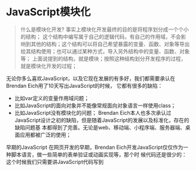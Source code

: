 # JavaScript模块化

> 什么是模块化开发?
事实上模块化开发最终的目的是将程序划分成一个个小的结构； 这个结构中编写属于自己的逻辑代码，有自己的作用域，不会影响到其他的结构；这个结构可以将自己希望暴露的变量、函数、对象等导出给其结构使用；也可以通过某种方式，导入另外结构中的变量、函数、对象等；
上面说提到的结构，就是模块；按照这种结构划分开发程序的过程，就是模块化开发的过程；

无论你多么喜欢JavaScript，以及它现在发展的有多好，我们都需要承认在Brendan Eich用了10天写出JavaScript的时候，
它都有很多的缺陷：
   - 比如var定义的变量作用域问题；
   - 比如JavaScript的面向对象并不能像常规面向对象语言一样使用class； 
   - 比如JavaScript没有模块化的问题；
 Brendan Eich本人也多次承认过JavaScript设计之初的缺陷，但是随着JavaScript的发展以及标准化，存在的缺陷问题基
本都得到了完善。无论是web、移动端、小程序端、服务器端、桌面应用都被广泛的使用；

早期的JavaScript
 在网页开发的早期，Brendan Eich开发JavaScript仅仅作为一种脚本语言，做一些简单的表单验证或动画实现等，那个时
候代码还是很少的：
 这个时候我们只需要讲JavaScript代码写到<script>标签中即可；
 并没有必要放到多个文件中来编写；甚至流行：通常来说 JavaScript 程序的长度只有一行。 
> 但是随着前端和JavaScript的快速发展，JavaScript代码变得越来越复杂了：
ajax的出现，前后端开发分离，意味着后端返回数据后，我们需要通过JavaScript进行前端页面的渲染； 
SPA的出现，前端页面变得更加复杂：包括前端路由、状态管理等等一系列复杂的需求需要通过JavaScript来实现；
包括Node的实现，JavaScript编写复杂的后端程序，没有模块化是致命的硬伤； 

所以，模块化已经是JavaScript一个非常迫切的需求：但是JavaScript本身，直到ES6（2015）才推出了自己的模块化方案； 在此之前，为了让JavaScript支持模块化，涌现出了很多不同的模块化规范：AMD、CMD、CommonJS等

> 早期没有模块化带来了很多的问题：比如命名冲突的问题

当然，我们有办法可以解决上面的问题：立即函数调用表达式（IIFE）
IIFE (Immediately Invoked Function Expression)

但是，我们其实带来了新的问题：
第一，我必须记得每一个模块中返回对象的命名，才能在其他模块使用过程中正确的使用；
第二，代码写起来混乱不堪，每个文件中的代码都需要包裹在一个匿名函数中来编写；
第三，在没有合适的规范情况下，每个人、每个公司都可能会任意命名、甚至出现模块名称相同的情况

所以，我们会发现，虽然实现了模块化，但是我们的实现过于简单，并且是没有规范的。

我们需要制定一定的规范来约束每个人都按照这个规范去编写模块化的代码；
这个规范中应该包括核心功能：模块本身可以导出暴露的属性，模块又可以导入自己需要的属性；
JavaScript社区为了解决上面的问题，涌现出一系列好用的规范，接下来我们就学习具有代表性的一些规范。


## CommonJS和Node
我们需要知道CommonJS是一个规范，最初提出来是在浏览器以外的地方使用，并且当时被命名为ServerJS，后来为了
体现它的广泛性，修改为CommonJS，平时我们也会简称为CJS。  
- Node是CommonJS在服务器端一个具有代表性的实现；
- Browserify是CommonJS在浏览器中的一种实现；
- webpack打包工具具备对CommonJS的支持和转换； 
所以，Node中对CommonJS进行了支持和实现，让我们在开发node的过程中可以方便的进行模块化开发：

在Node中每一个js文件都是一个单独的模块；
这个模块中包括CommonJS规范的核心变量：exports、module.exports、require； 
我们可以使用这些变量来方便的进行模块化开发； 
前面我们提到过模块化的核心是导出和导入，Node中对其进行了实现：
> exports和module.exports可以负责对模块中的内容进行导出； 
> require函数可以帮助我们导入其他模块（自定义模块、系统模块、第三方库模块）中的内容；

### exports导出
> 注意：exports是一个对象，我们可以在这个对象中添加很多个属性，添加的属性会导出；

**意味着main中的bar变量等于exports对象**；也就是require通过各种查找方式，最终找到了exports这个对象；并且将这个exports对象赋值给了bar变量；bar变量就是exports对象了；
bar对象是exports对象的浅拷贝（引用赋值）；
浅拷贝的本质就是一种引用的赋值而已；

理解对象的引用赋值:即 内存地址指向同一个地址

**它们实际上是一个浅层拷贝**

Node中我们经常导出东西的时候，又是通过module.exports导出的：
> module.exports和exports有什么关系或者区别呢？

通过维基百科中对CommonJS规范的解析：CommonJS中是没有module.exports的概念的；但是为了实现模块的导出，Node中使用的是Module的类，每一个模块都是Module的一个实例，也就是
module；所以在Node中真正用于导出的其实根本不是exports，而是module.exports;因为module才是导出的真正实现者；

但是，为什么exports也可以导出呢？
    这是因为module对象的exports属性是exports对象的一个引用；也就是说 module.exports = exports = main中的bar；

**require是一个函数，可以帮助我们引入一个文件（模块）中导入的对象。**

require的查找规则
> https://nodejs.org/dist/latest-v14.x/docs/api/modules.html

#### 模块的加载过程
结论一：模块在被第一次引入时，模块中的js代码会被运行一次
结论二：模块被多次引入时，会缓存，最终只加载（运行）一次
        为什么只会加载运行一次呢？这是因为每个模块对象module都有一个属性：loaded。  为false表示还没有加载，为true表示已经加载
结论三：如果有循环引入，那么加载顺序是什么？

图结构在遍历的过程中，有深度优先搜索（DFS, depth first search）和广度优先搜索（BFS, breadth first 
search）；
**Node采用的是深度优先算法**

### CommonJS规范缺点
CommonJS加载模块是同步的：同步的意味着只有等到对应的模块加载完毕，当前模块中的内容才能被运行；这个在服务器不会有什么问题，因为服务器加载的js文件都是本地文件，加载速度非常快；
如果将它应用于浏览器呢？浏览器加载js文件需要先从服务器将文件下载下来，之后在加载运行；那么采用同步的就意味着后续的js代码都无法正常运行，即使是一些简单的DOM操作；
所以在浏览器中，我们通常不使用CommonJS规范：当然在webpack中使用CommonJS是另外一回事；因为它会将我们的代码转成浏览器可以直接执行的代码；
在早期为了可以在浏览器中使用模块化，通常会采用AMD或CMD：但是目前一方面现代的浏览器已经支持ES Modules，另一方面借助于webpack等工具可以实现对CommonJS或者
ES Module代码的转换；AMD和CMD已经使用非常少了。





# Node常用内置模块
## 内置模块path
> path模块用于对路径和文件进行处理，提供了很多好用的方法。

path常见的API

## 内置模块fs
> fs是File System的缩写，表示文件系统。

fs的API介绍

文件描述符

文件的读写

flag选项

encoding选项

文件夹操作
1.新建一个文件夹
> 使用fs.mkdir()或fs.mkdirSync()创建一个新文件夹

2.获取文件夹的内容
3.文件重命名

文件夹的复制



## events模块
    Node中的核心API都是基于异步事件驱动的：
    在这个体系中，某些对象（发射器（Emitters））发出某一个
事件；我们可以监听这个事件（监听器 Listeners），并且传入的回
调函数，这个回调函数会在监听到事件时调用；

发出事件和监听事件都是通过EventEmitter类来完成的，它们都属
于events对象。
emitter.on(eventName, listener)：监听事件，也可以使用
addListener；
emitter.off(eventName, listener)：移除事件监听，也可以使
用removeListener； 
emitter.emit(eventName[, ...args])：发出事件，可以携带一
些参数；

- 常见的属性
> EventEmitter的实例有一些属性，可以记录一些信息： 
    emitter.eventNames()：返回当前 EventEmitter对象注册的事件字符串数组； p emitter.getMaxListeners()：返回当前 EventEmitter对象的最大监听器数量，可以通过setMaxListeners()
来修改，默认是10； 
    emitter.listenerCount(事件名称)：返回当前 EventEmitter对象某一个事件名称，监听器的个数；
    emitter.listeners(事件名称)：返回当前 EventEmitter对象某个事件监听器上所有的监听器数组；

- 方法的补充
    emitter.once(eventName, listener)：事件监听一次 emitter.prependListener()：将监听事件添加到最前面
    emitter.prependOnceListener()：将监听事件添加到最前面，但是只监听一次 
    emitter.removeAllListeners([eventName])：移除所有的监听器